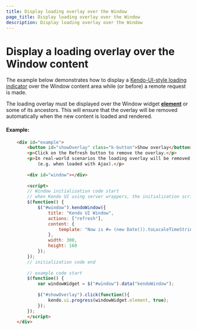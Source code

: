 ```yaml
---
title: Display loading overlay over the Window
page_title: Display loading overlay over the Window
description: Display loading overlay over the Window
---
```


# Display a loading overlay over the Window content

The example below demonstrates how to display a [Kendo-UI-style loading indicator](/api/javascript/ui/ui#methods-progress)
over the Window content area while (or before) a remote request is made.

The loading overlay must be displayed over the Window widget [**element**](/framework/widgets/wrapper-element) or some of its ancestors.
This will ensure that the overlay will be removed automatically when the new content is loaded and rendered.

#### Example:

```html
    <div id="example">
        <button id="showOverlay" class="k-button">Show overlay</button>
        <p>Click on the Refresh button to remove the overlay.</p>
        <p>In real-world scenarios the loading overlay will be removed automatically when the new content is rendered
            (e.g. when loaded with Ajax).</p>
        
        <div id="window"></div>
        
        <script>
        // Window initialization code start
        // when Kendo UI using server wrappers, the initialization script will be generated automatically
        $(function() {
            $("#window").kendoWindow({
                title: "Kendo UI Window",
                actions: ["refresh"],
                content: {
                    template: "Now is #= (new Date()).toLocaleTimeString() #"
                },
                width: 300,
                height: 160
            });
        });
        // initialization code end
        
        // example code start
        $(function() {
            var windowWidget = $("#window").data("kendoWindow");
            
            $("#showOverlay").click(function(){
                kendo.ui.progress(windowWidget.element, true);
            });
        });
        </script>
    </div>
```